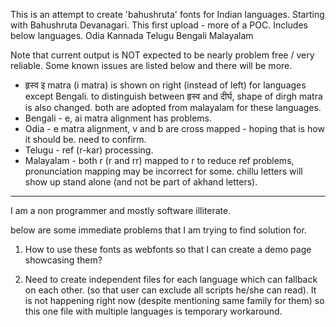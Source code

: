This is an attempt to create 'bahushruta' fonts for Indian languages. Starting with Bahushruta Devanagari.
This first upload - more of a POC. Includes below languages.
Odia
Kannada
Telugu
Bengali
Malayalam

Note that current output is NOT expected to be nearly problem free / very reliable. Some known issues are listed below and there will be more.

- हृस्व इ matra (i matra) is shown on right (instead of left) for languages except Bengali. to distinguish between हृस्व and दीर्घ, shape of dirgh matra is also changed. both are adopted from malayalam for these languages.
- Bengali - e, ai matra alignment has problems.
- Odia - e matra alignment, v and b are cross mapped - hoping that is how it should be. need to confirm.
- Telugu - ref (r-kar) processing.
- Malayalam - both r (r and rr) mapped to r to reduce ref problems, pronunciation mapping may be incorrect for some. chillu letters will show up stand alone (and not be part of akhand letters).

-----------------------------------------------

I am a non programmer and mostly software illiterate.

below are some immediate problems that I am trying to find solution for.

1) How to use these fonts as webfonts so that I can create a demo page showcasing them?

2) Need to create independent files for each language which can fallback on each other. (so that user can exclude all scripts he/she can read). It is not happening right now (despite mentioning same family for them) so this one file with multiple languages is temporary workaround.
